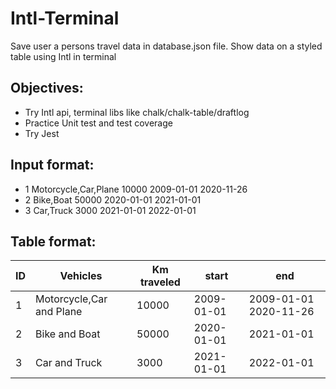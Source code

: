# Intl-Terminal

Save user a persons travel data in database.json file.
Show data on a styled table using Intl in terminal

## Objectives:
- Try Intl api, terminal libs like chalk/chalk-table/draftlog
- Practice Unit test and test coverage
- Try Jest


## Input format:

- 1 Motorcycle,Car,Plane 10000 2009-01-01 2020-11-26
- 2 Bike,Boat 50000 2020-01-01 2021-01-01
- 3 Car,Truck 3000 2021-01-01 2022-01-01

## Table format:

| ID  | Vehicles                 | Km traveled | start | end |
|-----|--------------------------|-------------|-------|-------|
| 1   | Motorcycle,Car and Plane | 10000      | 2009-01-01 | 2009-01-01 2020-11-26 |
| 2   | Bike and Boat            | 50000   | 2020-01-01  | 2021-01-01  |
| 3   | Car and Truck            | 3000   | 2021-01-01  | 2022-01-01  |



